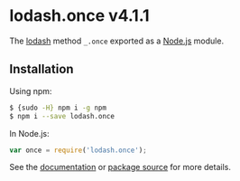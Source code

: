 # lodash.once v4.1.1
The [lodash](https://lodash.com/) method `_.once` exported as a [Node.js](https://nodejs.org/) module.
## Installation
Using npm:
```bash
$ {sudo -H} npm i -g npm
$ npm i --save lodash.once
```
In Node.js:
```js
var once = require('lodash.once');
```
See the [documentation](https://lodash.com/docs#once) or [package source](https://github.com/lodash/lodash/blob/4.1.1-npm-packages/lodash.once) for more details.
